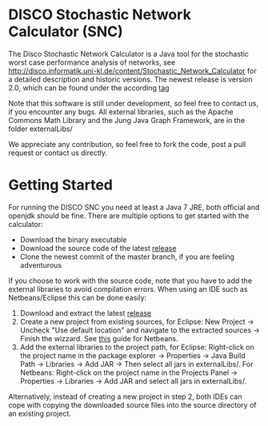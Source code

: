 DISCO Stochastic Network Calculator (SNC)
===

The Disco Stochastic Network Calculator is a Java tool for the stochastic worst case performance analysis of networks, see http://disco.informatik.uni-kl.de/content/Stochastic_Network_Calculator for a detailed description and historic versions.
The newest release is version 2.0, which can be found under the according [tag](https://github.com/scriptkitty/SNC/releases/tag/v2.0)

Note that this software is still under development, so feel free to contact us, if you encounter any bugs.
All external libraries, such as the Apache Commons Math Library and the Jung Java Graph Framework, are in the folder externalLibs/

We appreciate any contribution, so feel free to fork the code, post a pull request or contact us directly.

Getting Started
===

For running the DISCO SNC you need at least a Java 7 JRE, both official and openjdk should be fine.
There are multiple options to get started with the calculator:

* Download the binary executable
* Download the source code of the latest [release](https://github.com/scriptkitty/SNC/releases)
* Clone the newest commit of the master branch, if you are feeling adventurous

If you choose to work with the source code, note that you have to add the external libraries to avoid compilation errors.
When using an IDE such as Netbeans/Eclipse this can be done easily:

1. Download and extract the latest [release](https://github.com/scriptkitty/SNC/releases)
2. Create a new project from existing sources, for Eclipse: New Project -> Uncheck "Use default location" and navigate to the extracted sources -> Finish the wizzard. See [this](https://netbeans.org/kb/73/java/project-setup.html?print=yes#existing-java-sources) guide for Netbeans.
3. Add the external libraries to the project path, for Eclipse: Right-click on the project name in the package explorer -> Properties -> Java Build Path -> Libraries -> Add JAR -> Then select all jars in externalLibs/. For Netbeans: Right-click on the project name in the Projects Panel -> Properties -> Libraries -> Add JAR and select all jars in externalLibs/.

Alternatively, instead of creating a new project in step 2, both IDEs can cope with copying the downloaded source files into the source directory of an existing project.
